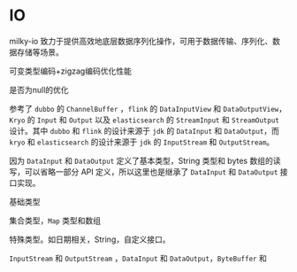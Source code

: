 # IO

milky-io 致力于提供高效地底层数据序列化操作，可用于数据传输、序列化、数据存储等场景。

可变类型编码+zigzag编码优化性能

是否为null的优化



参考了 `dubbo` 的 `ChannelBuffer` ，`flink` 的 `DataInputView` 和 `DataOutputView`，`Kryo` 的 `Input` 和 `Output` 以及 `elasticsearch` 的 `StreamInput` 和 `StreamOutput` 设计。其中 `dubbo` 和 `flink` 的设计来源于 `jdk` 的 `DataInput` 和 `DataOutput`，而 `kryo` 和 `elasticsearch` 的设计来源于 `jdk` 的 `InputStream` 和 `OutputStream`。

因为 `DataInput` 和 `DataOutput` 定义了基本类型，String 类型和 bytes 数组的读写，可以省略一部分 API 定义，所以这里也是继承了 `DataInput` 和 `DataOutput` 接口实现。

基础类型



集合类型，`Map` 类型和数组



特殊类型。如日期相关，String，自定义接口。



`InputStream` 和 `OutputStream` ，`DataInput` 和 `DataOutput`，`ByteBuffer` 和

